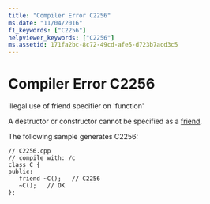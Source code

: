 ```yaml
---
title: "Compiler Error C2256"
ms.date: "11/04/2016"
f1_keywords: ["C2256"]
helpviewer_keywords: ["C2256"]
ms.assetid: 171fa2bc-8c72-49cd-afe5-d723b7acd3c5
---
```

# Compiler Error C2256

illegal use of friend specifier on 'function'

A destructor or constructor cannot be specified as a [friend](../../cpp/friend-cpp.md).

The following sample generates C2256:

```
// C2256.cpp
// compile with: /c
class C {
public:
   friend ~C();   // C2256
   ~C();   // OK
};
```